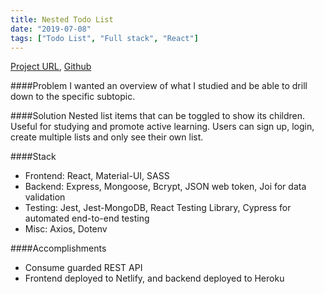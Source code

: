 ```yaml
---
title: Nested Todo List
date: "2019-07-08"
tags: ["Todo List", "Full stack", "React"]
---
```


<!-- ![ShopLah front page](../assets/shoplah.webp "ShopLah front page") -->

[Project URL](https://jumpstart-todo-list.netlify.com/), [Github](https://github.com/jenlky/react-app-todo-list)

####Problem
I wanted an overview of what I studied and be able to drill down to the specific subtopic.

####Solution
Nested list items that can be toggled to show its children. Useful for studying and promote active learning.
Users can sign up, login, create multiple lists and only see their own list.

####Stack

- Frontend: React, Material-UI, SASS
- Backend: Express, Mongoose, Bcrypt, JSON web token, Joi for data validation
- Testing: Jest, Jest-MongoDB, React Testing Library, Cypress for automated end-to-end testing
- Misc: Axios, Dotenv

####Accomplishments

- Consume guarded REST API
- Frontend deployed to Netlify, and backend deployed to Heroku
